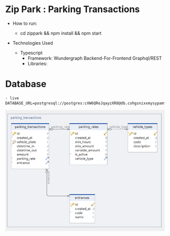 # Zip Park : Parking Transactions

- How to run:
    - cd zippark && npm install && npm start 

- Technologies Used
    - Typescript
        - Framework: Wundergraph Backend-For-Frontend Graphql/REST
        - Libraries:
            
    
# Database
    - live DATABASE_URL=postgresql://postgres:cXW6QReJqayzXR8@db.cohgsnixxmysypamfjnd.supabase.co:5432/postgres
![Alt text](ERD_parkingtransactions.png)
